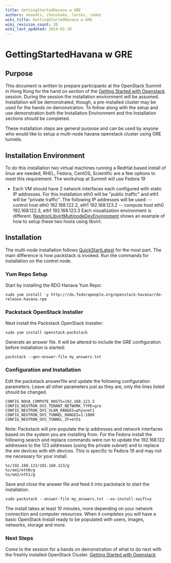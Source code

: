 ```yaml
---
title: GettingStartedHavana w GRE
authors: anandts, chenshake, larsks, radez
wiki_title: GettingStartedHavana w GRE
wiki_revision_count: 20
wiki_last_updated: 2014-01-10
---
```


# GettingStartedHavana w GRE

## Purpose

This document is written to prepare participants at the OpenStack Summit in Hong Kong for the hand on section of the [Getting Started with Openstack](http://openstacksummitnovember2013.sched.org/event/e08eb32425f2031003dcbc36c3b177bf) session. During the session the installation environment will be assumed. Installation will be demonstrated, though, a pre-installed cluster may be used for the hands on demonstration. To follow along with the setup and use demonstration both the Installation Environment and the Installation sections should be completed.

These installation steps are general purpose and can be used by anyone who would like to setup a multi-node havana openstack cluster using GRE tunnels.

## Installation Environment

To do this installation two virtual machines running a RedHat based install of linux are needed, RHEL, Fedora, CentOS, Scientific are a few options to meet this requirement. The workshop at Summit will use Fedora 19
* Each VM should have 2 network interfaces each configured with static IP addresses. For this installation eth0 will be "public traffic" and eth1 will be "private traffic". The following IP addresses will be used:
-- control host eth0 192.168.122.2, eth1 192.168.123.2
-- compute host eth0 192.168.122.3, eth1 192.168.123.3
 Each visualization environment is different. [NeutronLibvirtMultinodeDevEnvironment](NeutronLibvirtMultinodeDevEnvironment) shows an example of how to setup these two hosts using libvirt.

## Installation

The multi-node installation follows [QuickStartLatest](QuickStartLatest) for the most part. The main difference is how packstack is invoked. Run the commands for installation on the control node.

### Yum Repo Setup

Start by installing the RDO Hanava Yum Repo:

    sudo yum install -y http://rdo.fedorapeople.org/openstack-havana/rdo-release-havana.rpm

### Packstack OpenStack Installer

Next install the Packstack OpenStack Installer:

    sudo yum install openstack-packstack

Generate an answer file. It will be altered to include the GRE configuration before installation is started:

    packstack --gen-answer-file my_answers.txt

### Configuration and Installation

Edit the packstack answerfile and update the following configuration parameters. Leave all other parameters just as they are, only the lines listed should be changed.

    CONFIG_NOVA_COMPUTE_HOSTS=192.168.123.3
    CONFIG_NEUTRON_OVS_TENANT_NETWORK_TYPE=gre
    CONFIG_NEUTRON_OVS_VLAN_RANGES=physnet1
    CONFIG_NEUTRON_OVS_TUNNEL_RANGES=1:1000
    CONFIG_NEUTRON_OVS_TUNNEL_IF=eth1

Note: Packstack will pre-populate the ip addresses and network interfaces based on the system you are installing from. For the Fedora install the following search and replace commands were run to update the 192.168.122 addresses to the 123 addresses (using the private subnet) and to replace the em devices with eth devices. This is specific to Fedora 19 and may not me necessary for your install.

    %s/192.168.122/192.168.123/g
    %s/em1/eth0/g
    %s/em2/eth1/g

Save and close the answer file and feed it into packstack to start the installation.

    sudo packstack --answer-file my_answers.txt --os-install-swift=y

The install takes at least 10 minutes, more depending on your network connection and computer resources. When it completes you will have a basic OpenStack Install ready to be populated with users, images, networks, storage and more.

### Next Steps

Come to the session for a hands on demonstration of what to do next with the freshly installed OpenStack Cluster.
 [Getting Started with Openstack](http://openstacksummitnovember2013.sched.org/event/e08eb32425f2031003dcbc36c3b177bf)
